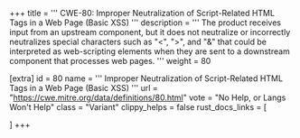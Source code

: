 +++
title = '''
CWE-80: Improper Neutralization of Script-Related HTML Tags in a Web Page (Basic XSS)
'''
description	= '''
The product receives input from an upstream component, but it does not neutralize or incorrectly neutralizes special characters such as "<", ">", and "&" that could be interpreted as web-scripting elements when they are sent to a downstream component that processes web pages.
'''
weight = 80

[extra]
id = 80
name = '''
Improper Neutralization of Script-Related HTML Tags in a Web Page (Basic XSS)
'''
url = "https://cwe.mitre.org/data/definitions/80.html"
vote = "No Help, or Langs Won't Help"
class = "Variant"
clippy_helps = false
rust_docs_links = [
	
]
+++

